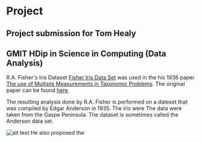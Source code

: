 # Project
## Project submission for Tom Healy 
## GMIT HDip in Science in Computing (Data Analysis)

R.A. Fisher's Iris Dataset  [Fisher Iris Data Set](https://archive.ics.uci.edu/ml/machine-learning-databases/iris/iris.data) was used in the his 1936 paper [The use of Multiple Measurements in Taxonomic Problems](http://rcs.chemometrics.ru/Tutorials/classification/Fisher.pdf). The original paper can be found [here](https://onlinelibrary.wiley.com/doi/epdf/10.1111/j.1469-1809.1936.tb02137.x).

The resulting analysis done by R.A. Fisher is performed on a dateset that was compiled by  Edgar Anderson in 1935. The iris were The data were  taken from the Gaspe Peninsula. The dataset is sometimes called the Anderson data set.

![alt text](<img class="progressiveMedia-zoom js-progressiveMedia-inner" src="https://cdn-images-1.medium.com/max/2100/1*2uGt_aWJoBjqF2qTzRc2JQ.jpeg">)
He also proposed the 